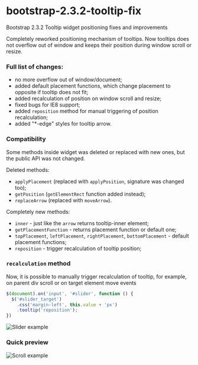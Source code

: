 # bootstrap-2.3.2-tooltip-fix
Bootstrap 2.3.2 Tooltip widget positioning fixes and improvements

Completely reworked positioning mechanism of tooltips. Now tooltips does not overflow out of window and keeps their position during window scroll or resize.

### Full list of changes:
- no more overflow out of window/document;
- added default placement functions, which change placement to opposite if tooltip does not fit;
- added recalculation of position on window scroll and resize;
- fixed bugs for IE8 support;
- added `reposition` method for manual triggering of position recalculation;
- added "*-edge" styles for tooltip arrow.

### Compatibility

Some methods inside widget was deleted or replaced with new ones, but the public API was not changed.

Deleted methods:
- `applyPlacement` (replaced with `applyPosition`, signature was changed too);
- `getPosition` (`getElementRect` function added instead);
- `replaceArrow` (replaced with `moveArrow`).

Completely new methods:
- `inner` - just like the `arrow` returns tooltip-inner element;
- `getPlacementFunction` - returns placement function or default one;
- `topPlacement`, `leftPlacement`, `rightPlacement`, `bottomPlacement` - default placement functions;
- `reposition` - trigger recalculation of tooltip position;

### `recalculation` method

Now, it is possible to manually trigger recalculation of tooltip, for example, on parent div scroll or on target element move events

```js
$(document).on('input', '#slider', function () {
  $('#slider_target')
    .css('margin-left', this.value + 'px')
    .tooltip('reposition');
})
```

![Slider example](https://i.imgur.com/LiE58U9.gif)

### Quick preview

![Scroll example](https://i.imgur.com/0awPdES.gif)
